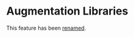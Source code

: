# Augmentation Libraries

This feature has been [renamed](../augmentations/feature-specification.md).
